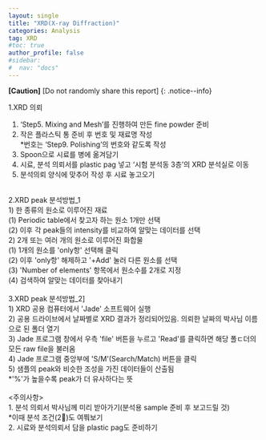 ```yaml
---
layout: single
title: "XRD(X-ray Diffraction)"
categories: Analysis
tag: XRD
#toc: true
author_profile: false
#sidebar:
#  nav: "docs"
---
```


**[Caution]** [Do not randomly share this report]
{: .notice--info}

1.XRD 의뢰
 1) ‘Step5. Mixing and Mesh’를 진행하여 만든 fine powder 준비<br>
 2) 작은 플라스틱 통 준비 후 번호 및 재료명 작성<br>
 *번호는 ‘Step9. Polishing’의 번호와 같도록 작성<br>
 3) Spoon으로 시료를 병에 옮겨담기<br>
 4) 시료, 분석 의뢰서를 plastic pag 넣고 ‘시험 분석동 3층’의 XRD 분석실로 이동<br>
 5) 분석의뢰 양식에 맞추어 작성 후 시료 놓고오기<br>
<br>
2.XRD peak 분석방법_1<br>
 1) 한 종류의 원소로 이루어진 재료<br>
  (1) Periodic table에서 찾고자 하는 원소 1개만 선택<br>
  (2) 이후 각 peak들의 intensity를 비교하여 알맞는 데이터를 선택<br>
 2) 2개 또는 여러 개의 원소로 이루어진 화합물<br>
  (1) 1개의 원소를 'only항' 선택해 클릭<br>
  (2) 이후 'only항' 해제하고 '+Add' 눌러 다른 원소를 선택<br>
  (3) 'Number of elements' 항목에서 원소수를 2개로 지정<br>
  (4) 검색하여 알맞는 데이터를 찾아내기<br>
<br>
3.XRD peak 분석방법_2]<br>
 1) XRD 공용 컴퓨터에서 'Jade' 소프트웨어 실행<br>
 2) 공용 드라이브에서 날짜별로 XRD 결과가 정리되어있음. 의뢰한 날짜의 박사님 이름으로 된 폴더 열기<br>
 3) Jade 프로그램 창에서 우측 'file' 버튼을 누르고 'Read'를 클릭하면 해당 폴ㄷ더의 모든 raw file을 불러옴<br>
 4) Jade 프로그램 중앙부에 'S/M'(Search/Match) 버튼을 클릭<br>
 5) 샘플의 peak와 비슷한 조성을 가진 데이터들이 산출됨<br>
  *'%'가 높을수록 peak가 더 유사하다는 뜻<br>
<br>
<주의사항><br>
1. 분석 의뢰서 박사님께 미리 받아가기(분석용 sample 준비 후 보고드릴 것)<br>
 *이때 분석 조건(2)도 여쭤보기<br>
2. 시료와 분석의뢰서 담을 plastic pag도 준비하기<br>
